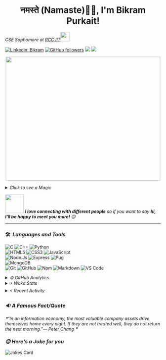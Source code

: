 <h1 align="center">नमस्ते (Namaste)🙏🏻, I'm Bikram Purkait! </h1>

<p><em>CSE Sophomore at <a href="https://www.rcciit.org/">RCC IIT</a><img src="https://media.giphy.com/media/WUlplcMpOCEmTGBtBW/giphy.gif" width="30"> 
</em></p>

[![Linkedin: Bikram](https://img.shields.io/badge/-bikram-blue?style=flat-square&logo=Linkedin&logoColor=white&link=https://www.linkedin.com/in/bikram-purkait-5463861a8/)](https://www.linkedin.com/in/bikram-purkait-5463861a8/)
[![GitHub followers](https://img.shields.io/github/followers/IamBikramPurkait?label=Follow&style=social)](https://github.com/IamBikramPurkait)
![](https://komarev.com/ghpvc/?username=IamBikramPurkait&color=blueviolet&style=flat)
<a href="mailto:bkrmprkt@gmail.com"><img src="https://img.shields.io/badge/-bikram-D14836?style=flat&logo=Gmail&logoColor=white"/></a>

<p align="center">
  <img width="500" height="400" src="https://cdn.dribbble.com/users/1059583/screenshots/4171367/coding-freak.gif">
</p>

<details>
<summary><em>Click to see a Magic</em></summary>

⏳ **Year Progress** { ████████████████████▁▁▁▁▁▁▁▁▁▁ } 69.06 % as on ⏰ 10-9-2021.

</details>

<img src="https://media.giphy.com/media/LnQjpWaON8nhr21vNW/giphy.gif" width="60"> <em><b>I love connecting with different people</b> so if you want to say <b>hi, I'll be happy to meet you more! </b> 😊</em>

***

### 🛠 &nbsp;<em>Languages and Tools</em>

![C](https://img.shields.io/badge/C-00599C?style=for-the-badge&logo=c&logoColor=white)
![C++](https://img.shields.io/badge/C%2B%2B-00599C?style=for-the-badge&logo=c%2B%2B&logoColor=white)
![Python](http://img.shields.io/badge/-Python-3776AB?style=for-the-badge&logo=python&logoColor=ffffff)
<br>
![HTML5](https://img.shields.io/badge/-HTML5-%23E44D27?style=for-the-badge&logo=html5&logoColor=ffffff)
![CSS3](https://img.shields.io/badge/-CSS3-%231572B6?style=for-the-badge&logo=css3)
![JavaScript](https://img.shields.io/badge/-JavaScript-%23F7DF1C?style=for-the-badge&logo=javascript&logoColor=000000&labelColor=%23F7DF1C&color=%23FFCE5A)
<br>
![Node.Js](https://img.shields.io/badge/-Node.js-%23E44D27?style=for-the-badge&logo=Node.js&logoColor=ffffff)
![Express](https://img.shields.io/badge/-Express-%231572B6?style=for-the-badge&logo=Express)
![Pug](https://img.shields.io/badge/-pug-%23F7DF1C?style=for-the-badge&logo=pug&logoColor=000000&labelColor=%23F7DF1C&color=%23FFCE5A)
<br>
![MongoDB](https://img.shields.io/badge/MongoDB-4EA94B?style=for-the-badge&logo=mongodb&logoColor=white)
<br>
![Git](https://img.shields.io/badge/-Git-%23F05032?style=for-the-badge&logo=git&logoColor=%23ffffff)
![GitHub](https://img.shields.io/badge/-GitHub-181717?style=for-the-badge&logo=github)
![Npm](https://img.shields.io/badge/-npm-CB3837?style=for-the-badge&logo=npm)
![Markdown](https://img.shields.io/badge/Markdown-000000?style=for-the-badge&logo=markdown&logoColor=white)
![VS Code](http://img.shields.io/badge/-VS%20Code-007ACC?style=for-the-badge&logo=visual-studio-code&logoColor=ffffff)
<br>

<details><summary><em>⚙ GitHub Analytics</em></summary>
<br>
<p align="center">
<a href="https://github.com/IamBikramPurkait">

![Bikram's GitHub Stats](https://github-readme-stats.vercel.app/api?username=IamBikramPurkait&theme=chartreuse-dark&show_icons=true&include_all_commits=true&count_private=true)
<img height="180em" src="https://github-readme-stats-eight-theta.vercel.app/api/top-langs/?username=IamBikramPurkait&layout=compact&langs_count=12&theme=chartreuse-dark"/>
[![GitHub Streak](http://github-readme-streak-stats.herokuapp.com?user=IamBikramPurkait&theme=chartreuse-dark)](https://git.io/streak-stats)
</a>
</p>
</details>

<details>
<summary>⚡ <em>Waka Stats</em></summary>

<!--START_SECTION:waka-->
**I'm a Night 🦉** 

```text
🌞 Morning    69 commits     ███████░░░░░░░░░░░░░░░░░░   29.61% 
🌆 Daytime    47 commits     █████░░░░░░░░░░░░░░░░░░░░   20.17% 
🌃 Evening    104 commits    ███████████░░░░░░░░░░░░░░   44.64% 
🌙 Night      13 commits     █░░░░░░░░░░░░░░░░░░░░░░░░   5.58%

```
📅 **I'm Most Productive on Thursday** 

```text
Monday       22 commits     ██░░░░░░░░░░░░░░░░░░░░░░░   9.44% 
Tuesday      36 commits     ███░░░░░░░░░░░░░░░░░░░░░░   15.45% 
Wednesday    43 commits     ████░░░░░░░░░░░░░░░░░░░░░   18.45% 
Thursday     57 commits     ██████░░░░░░░░░░░░░░░░░░░   24.46% 
Friday       45 commits     ████░░░░░░░░░░░░░░░░░░░░░   19.31% 
Saturday     24 commits     ██░░░░░░░░░░░░░░░░░░░░░░░   10.3% 
Sunday       6 commits      ░░░░░░░░░░░░░░░░░░░░░░░░░   2.58%

```


📊 **This Week I Spent My Time On** 

```text
⌚︎ Time Zone: Asia/Kolkata

💬 Programming Languages: 
Python                   22 mins             █████████████░░░░░░░░░░░░   53.28% 
Markdown                 12 mins             ███████░░░░░░░░░░░░░░░░░░   29.07% 
Git Config               6 mins              ████░░░░░░░░░░░░░░░░░░░░░   15.57% 
Text                     0 secs              ░░░░░░░░░░░░░░░░░░░░░░░░░   2.0% 
Other                    0 secs              ░░░░░░░░░░░░░░░░░░░░░░░░░   0.08%

💻 Operating System: 
Windows                  42 mins             █████████████████████████   100.0%

```


<!--END_SECTION:waka-->

</details>

<details>
<summary>⚡ <em>Recent Activity</em></summary>

<!--START_SECTION:activity-->
1. ❌ Closed PR [#3](https://github.com/IamBikramPurkait/Quadcode-Project-Innovision-2021/pull/3) in [IamBikramPurkait/Quadcode-Project-Innovision-2021](https://github.com/IamBikramPurkait/Quadcode-Project-Innovision-2021)
2. 💪 Opened PR [#5](https://github.com/Ruddranil/QUADCODE/pull/5) in [Ruddranil/QUADCODE](https://github.com/Ruddranil/QUADCODE)
3. 💪 Opened PR [#3](https://github.com/Ruddranil/QUADCODE/pull/3) in [Ruddranil/QUADCODE](https://github.com/Ruddranil/QUADCODE)
4. 💪 Opened PR [#2](https://github.com/Ruddranil/QUADCODE/pull/2) in [Ruddranil/QUADCODE](https://github.com/Ruddranil/QUADCODE)
5. 🎉 Merged PR [#2](https://github.com/IamBikramPurkait/Quadcode-Project-Innovision-2021/pull/2) in [IamBikramPurkait/Quadcode-Project-Innovision-2021](https://github.com/IamBikramPurkait/Quadcode-Project-Innovision-2021)
6. 🗣 Commented on [#2](https://github.com/IamBikramPurkait/Quadcode-Project-Innovision-2021/issues/2) in [IamBikramPurkait/Quadcode-Project-Innovision-2021](https://github.com/IamBikramPurkait/Quadcode-Project-Innovision-2021)
7. 🎉 Merged PR [#1](https://github.com/IamBikramPurkait/Quadcode-Project-Innovision-2021/pull/1) in [IamBikramPurkait/Quadcode-Project-Innovision-2021](https://github.com/IamBikramPurkait/Quadcode-Project-Innovision-2021)
<!--END_SECTION:activity-->

</details>

### <em>🔉 A Famous Fact/Quote</em>
<!--STARTS_HERE_QUOTE_README-->
<i>❝“In an information economy, the most valuable company assets drive themselves home every night.  If they are not treated well, they do not return the next morning.”— Peter Chang  ❞</i>
<!--ENDS_HERE_QUOTE_README-->


### <em>😜 Here's a Joke for you</em>
![Jokes Card](https://readme-jokes.vercel.app/api)


